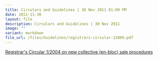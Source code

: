 ```yaml
---
title: Circulars and Guidelines | 30 Nov 2011 01:09 PM
date: 2011-11-30
layout: file
description: Circulars and Guidelines | 30 Nov 2011
image: ""
variant: markdown
file_url: /files/Guidelines/registrars-circular-12009.pdf
---
```

[Registrar's Circular 1/2004 on new collective (en-bloc) sale procedures](https://www.stratatb.gov.sg//resources/registrars-circular.html)